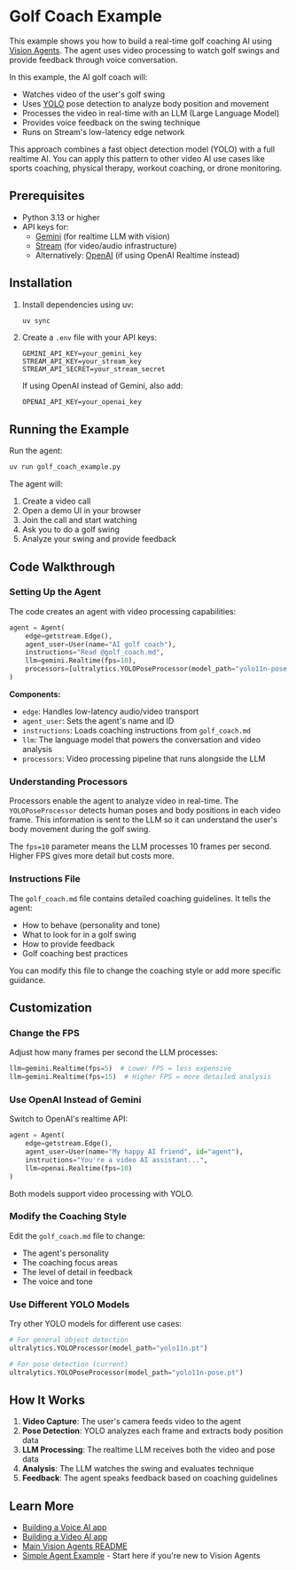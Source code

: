 # Golf Coach Example

This example shows you how to build a real-time golf coaching AI using [Vision Agents](https://visionagents.ai/). The agent uses video processing to watch golf swings and provide feedback through voice conversation.

In this example, the AI golf coach will:
- Watches video of the user's golf swing
- Uses [YOLO](https://www.ultralytics.com/yolo) pose detection to analyze body position and movement
- Processes the video in real-time with an LLM (Large Language Model)
- Provides voice feedback on the swing technique
- Runs on Stream's low-latency edge network

This approach combines a fast object detection model (YOLO) with a full realtime AI. You can apply this pattern to other video AI use cases like sports coaching, physical therapy, workout coaching, or drone monitoring.

## Prerequisites

- Python 3.13 or higher
- API keys for:
  - [Gemini](https://ai.google.dev/) (for realtime LLM with vision)
  - [Stream](https://getstream.io/) (for video/audio infrastructure)
  - Alternatively: [OpenAI](https://openai.com) (if using OpenAI Realtime instead)

## Installation

1. Install dependencies using uv:
   ```bash
   uv sync
   ```

2. Create a `.env` file with your API keys:
   ```
   GEMINI_API_KEY=your_gemini_key
   STREAM_API_KEY=your_stream_key
   STREAM_API_SECRET=your_stream_secret
   ```

   If using OpenAI instead of Gemini, also add:
   ```
   OPENAI_API_KEY=your_openai_key
   ```

## Running the Example

Run the agent:
```bash
uv run golf_coach_example.py
```

The agent will:
1. Create a video call
2. Open a demo UI in your browser
3. Join the call and start watching
4. Ask you to do a golf swing
5. Analyze your swing and provide feedback

## Code Walkthrough

### Setting Up the Agent

The code creates an agent with video processing capabilities:

```python
agent = Agent(
    edge=getstream.Edge(),
    agent_user=User(name="AI golf coach"),
    instructions="Read @golf_coach.md",
    llm=gemini.Realtime(fps=10),
    processors=[ultralytics.YOLOPoseProcessor(model_path="yolo11n-pose.pt")],
)
```

**Components:**
- `edge`: Handles low-latency audio/video transport
- `agent_user`: Sets the agent's name and ID
- `instructions`: Loads coaching instructions from `golf_coach.md`
- `llm`: The language model that powers the conversation and video analysis
- `processors`: Video processing pipeline that runs alongside the LLM

### Understanding Processors

Processors enable the agent to analyze video in real-time. The `YOLOPoseProcessor` detects human poses and body positions in each video frame. This information is sent to the LLM so it can understand the user's body movement during the golf swing.

The `fps=10` parameter means the LLM processes 10 frames per second. Higher FPS gives more detail but costs more.


### Instructions File

The `golf_coach.md` file contains detailed coaching guidelines. It tells the agent:
- How to behave (personality and tone)
- What to look for in a golf swing
- How to provide feedback
- Golf coaching best practices

You can modify this file to change the coaching style or add more specific guidance.

## Customization

### Change the FPS

Adjust how many frames per second the LLM processes:
```python
llm=gemini.Realtime(fps=5)  # Lower FPS = less expensive
llm=gemini.Realtime(fps=15)  # Higher FPS = more detailed analysis
```

### Use OpenAI Instead of Gemini

Switch to OpenAI's realtime API:
```python
agent = Agent(
    edge=getstream.Edge(),
    agent_user=User(name="My happy AI friend", id="agent"),
    instructions="You're a video AI assistant...",
    llm=openai.Realtime(fps=10)
)
```

Both models support video processing with YOLO.

### Modify the Coaching Style

Edit the `golf_coach.md` file to change:
- The agent's personality
- The coaching focus areas
- The level of detail in feedback
- The voice and tone

### Use Different YOLO Models

Try other YOLO models for different use cases:
```python
# For general object detection
ultralytics.YOLOProcessor(model_path="yolo11n.pt")

# For pose detection (current)
ultralytics.YOLOPoseProcessor(model_path="yolo11n-pose.pt")
```

## How It Works

1. **Video Capture**: The user's camera feeds video to the agent
2. **Pose Detection**: YOLO analyzes each frame and extracts body position data
3. **LLM Processing**: The realtime LLM receives both the video and pose data
4. **Analysis**: The LLM watches the swing and evaluates technique
5. **Feedback**: The agent speaks feedback based on coaching guidelines


## Learn More

- [Building a Voice AI app](https://visionagents.ai/introduction/voice-agents)
- [Building a Video AI app](https://visionagents.ai/introduction/video-agents)
- [Main Vision Agents README](../../README.md)
- [Simple Agent Example](../01_simple_agent_example) - Start here if you're new to Vision Agents

